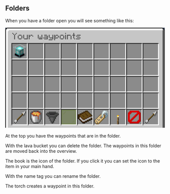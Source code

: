 ## Folders

When you have a folder open you will see something like this:

![Folder](../images/folder.png)

At the top you have the waypoints that are in the folder.

With the lava bucket you can delete the folder. The waypoints in this folder are moved back into the overview.

The book is the icon of the folder. If you click it you can set the icon to the item in your main hand.

With the name tag you can rename the folder.

The torch creates a waypoint in this folder.